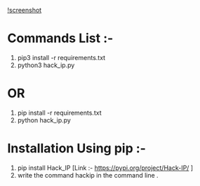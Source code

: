 [!screenshot](Hack_IP_mobile_screenshot.jpeg)

# Commands List :-

1. pip3 install -r requirements.txt
2. python3 hack_ip.py

# OR

1. pip install -r requirements.txt
2. python hack_ip.py

# Installation Using pip :-
1. pip install Hack_IP [Link :- https://pypi.org/project/Hack-IP/ ]
2. write the command hackip in the command line . 
